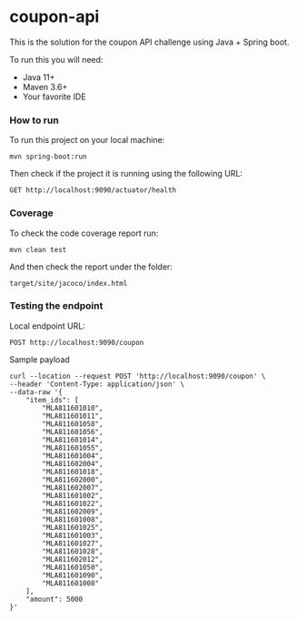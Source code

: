 # coupon-api

This is the solution for the coupon API challenge using Java + Spring boot.

To run this you will need:
- Java 11+
- Maven 3.6+
- Your favorite IDE

### How to run

To run this project on your local machine:
```
mvn spring-boot:run
```

Then check if the project it is running using the following URL:

```
GET http://localhost:9090/actuator/health
```

### Coverage

To check the code coverage report run:
```
mvn clean test
```
And then check the report under the folder:
```
target/site/jacoco/index.html
```

### Testing the endpoint

Local endpoint URL:

```
POST http://localhost:9090/coupon
```

Sample payload
```
curl --location --request POST 'http://localhost:9090/coupon' \
--header 'Content-Type: application/json' \
--data-raw '{
    "item_ids": [
        "MLA811601010",
        "MLA811601011",
        "MLA811601058",
        "MLA811601056",
        "MLA811601014",
        "MLA811601055",
        "MLA811601004",
        "MLA811602004",
        "MLA811601018",
        "MLA811602000",
        "MLA811602007",
        "MLA811601002",
        "MLA811601022",
        "MLA811602009",
        "MLA811601008",
        "MLA811601025",
        "MLA811601003",
        "MLA811601027",
        "MLA811601028",
        "MLA811602012",
        "MLA811601050",
        "MLA811601090",
        "MLA811601008"
    ],
    "amount": 5000
}'
```
